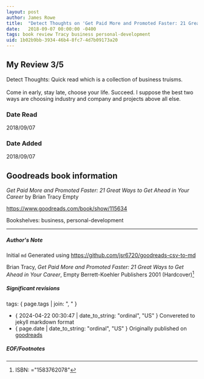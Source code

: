 ```yaml
---
layout: post
author: James Rowe
title:  "Detect Thoughts on 'Get Paid More and Promoted Faster: 21 Great Ways to Get Ahead in Your Career'"
date:   2018-09-07 00:00:00 -0400
tags: book review Tracy business personal-development
uid: 1b02b9bb-3934-46b4-8fc7-4d7b09173a20
---
```


<!-- highly dependent on how you personally use jekyll templates, and how you want this to show up -->

## My Review 3/5

Detect Thoughts: Quick read which is a collection of business truisms.<br/><br/>Come in early, stay late, choose your life. Succeed. I suppose the best two ways are choosing industry and company and projects above all else. 

### Date Read
2018/09/07

### Date Added
2018/09/07

## Goodreads book information

*Get Paid More and Promoted Faster: 21 Great Ways to Get Ahead in Your Career* by Brian Tracy
Empty

https://www.goodreads.com/book/show/115634

Bookshelves: business, personal-development

---

##### Author's Note

Initial `md` Generated using https://github.com/jsr6720/goodreads-csv-to-md

Brian Tracy, *Get Paid More and Promoted Faster: 21 Great Ways to Get Ahead in Your Career*, Empty Berrett-Koehler Publishers 2001 (Hardcover)[^1]

##### Significant revisions

tags: { page.tags | join: ", " } <!-- todo move this somewhere -->

- { 2024-04-22 00:30:47 | date_to_string: "ordinal", "US" } Convereted to jekyll markdown format 
- { page.date | date_to_string: "ordinal", "US" } Originally published on [goodreads](https://www.goodreads.com)

##### EOF/Footnotes

[^1]: ISBN: ="1583762078"
